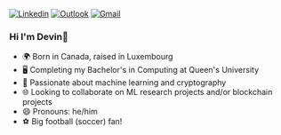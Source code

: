 [![Linkedin](https://img.shields.io/badge/linkedin-%230077B5.svg?style-plastic-blue&logo=linkedin&logoColor=white)](https://www.linkedin.com/in/devin-pereira/)
[![Outlook](https://img.shields.io/badge/Microsoft_Outlook-0078D4?style-plastic-blue&logo=microsoft-outlook&logoColor=white)](mailto:devin.pereira@queensu.ca)
[![Gmail](https://img.shields.io/badge/Gmail-D14836?style-plastic-blue&logo=gmail&logoColor=white)](mailto:devpereira1@gmail.com)

### Hi I'm Devin👋
- :earth_africa: Born in Canada, raised in Luxembourg
- :desktop_computer: Completing my Bachelor's in Computing at Queen's University 
- 🌱 Passionate about machine learning and cryptography
- :globe_with_meridians: Looking to collaborate on ML research projects and/or blockchain projects
- 😄 Pronouns: he/him
- :soccer: Big football (soccer) fan!


